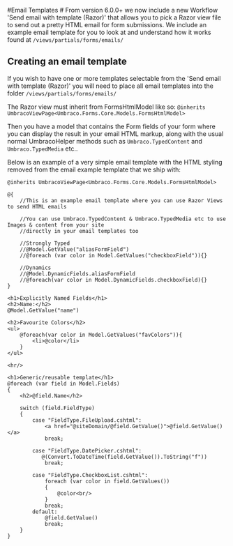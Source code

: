 #Email Templates #
From version 6.0.0+ we now include a new Workflow 'Send email with template (Razor)' that allows you to pick a Razor view file to send out a pretty HTML email for form submissions. We include an example email template for you to look at and understand how it works found at `/views/partials/forms/emails/`

## Creating an email template ##
If you wish to have one or more templates selectable from the 'Send email with template (Razor)' you will need to place all email templates into the folder `/views/partials/forms/emails/`

The Razor view must inherit from FormsHtmlModel like so:
`@inherits UmbracoViewPage<Umbraco.Forms.Core.Models.FormsHtmlModel>`

Then you have a model that contains the Form fields of your form where you can display the result in your email HTML markup, along with the usual normal UmbracoHelper methods such as `Umbraco.TypedContent` and `Umbraco.TypedMedia` etc..

Below is an example of a very simple email template with the HTML styling removed from the email example template that we ship with:

```
@inherits UmbracoViewPage<Umbraco.Forms.Core.Models.FormsHtmlModel>

@{
    //This is an example email template where you can use Razor Views to send HTML emails

    //You can use Umbraco.TypedContent & Umbraco.TypedMedia etc to use Images & content from your site
    //directly in your email templates too

    //Strongly Typed
    //@Model.GetValue("aliasFormField")
    //@foreach (var color in Model.GetValues("checkboxField")){}

    //Dynamics
    //@Model.DynamicFields.aliasFormField
    //@foreach(var color in Model.DynamicFields.checkboxField){}
}

<h1>Explicitly Named Fields</h1>
<h2>Name:</h2>
@Model.GetValue("name")

<h2>Favourite Colors</h2>
<ul>
    @foreach(var color in Model.GetValues("favColors")){
        <li>@color</li>
    }
</ul>

<hr/>

<h1>Generic/reusable template</h1>
@foreach (var field in Model.Fields)
{
    <h2>@field.Name</h2>

    switch (field.FieldType)
    {
        case "FieldType.FileUpload.cshtml":
            <a href="@siteDomain/@field.GetValue()">@field.GetValue()</a>
            break;

        case "FieldType.DatePicker.cshtml":
           @(Convert.ToDateTime(field.GetValue()).ToString("f"))
            break;

        case "FieldType.CheckboxList.cshtml":            
            foreach (var color in field.GetValues())
            {
                @color<br/>
            }
            break;
        default:
            @field.GetValue()
            break;
    }
}
```